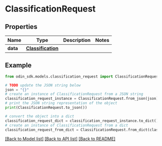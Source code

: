 # ClassificationRequest


## Properties

Name | Type | Description | Notes
------------ | ------------- | ------------- | -------------
**data** | [**Classification**](Classification.md) |  | 

## Example

```python
from odin_sdk.models.classification_request import ClassificationRequest

# TODO update the JSON string below
json = "{}"
# create an instance of ClassificationRequest from a JSON string
classification_request_instance = ClassificationRequest.from_json(json)
# print the JSON string representation of the object
print(ClassificationRequest.to_json())

# convert the object into a dict
classification_request_dict = classification_request_instance.to_dict()
# create an instance of ClassificationRequest from a dict
classification_request_from_dict = ClassificationRequest.from_dict(classification_request_dict)
```
[[Back to Model list]](../README.md#documentation-for-models) [[Back to API list]](../README.md#documentation-for-api-endpoints) [[Back to README]](../README.md)


